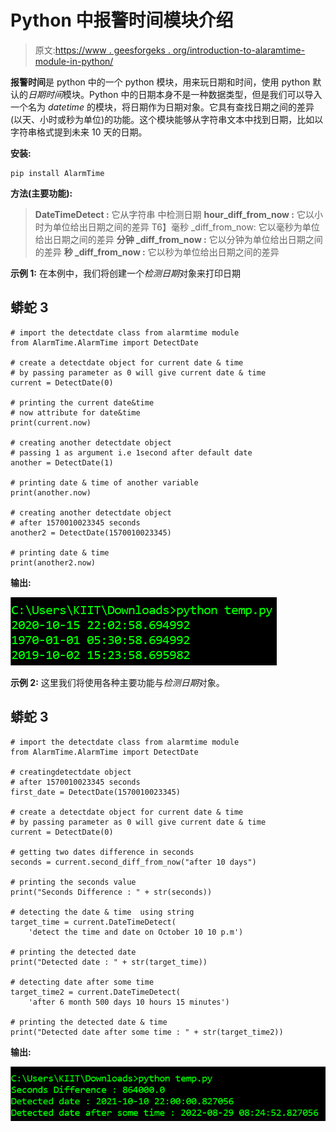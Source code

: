 # Python 中报警时间模块介绍

> 原文:[https://www . geesforgeks . org/introduction-to-alaramtime-module-in-python/](https://www.geeksforgeeks.org/introduction-to-alaramtime-module-in-python/)

**报警时间**是 python 中的一个 python 模块，用来玩日期和时间，使用 python 默认的*日期时间*模块。Python 中的日期本身不是一种数据类型，但是我们可以导入一个名为 *datetime* 的模块，将日期作为日期对象。它具有查找日期之间的差异(以天、小时或秒为单位)的功能。这个模块能够从字符串文本中找到日期，比如以字符串格式提到未来 10 天的日期。

**安装:**

```
pip install AlarmTime
```

**方法(主要功能):**

> **DateTimeDetect :** 它从字符串
> 中检测日期 **hour_diff_from_now :** 它以小时为单位给出日期之间的差异
> T6】毫秒 _diff_from_now: 它以毫秒为单位给出日期之间的差异
> **分钟 _diff_from_now :** 它以分钟为单位给出日期之间的差异
> **秒 _diff_from_now :** 它以秒为单位给出日期之间的差异

**示例 1:**
在本例中，我们将创建一个*检测日期*对象来打印日期

## 蟒蛇 3

```
# import the detectdate class from alarmtime module
from AlarmTime.AlarmTime import DetectDate

# create a detectdate object for current date & time
# by passing parameter as 0 will give current date & time
current = DetectDate(0)

# printing the current date&time
# now attribute for date&time
print(current.now)

# creating another detectdate object
# passing 1 as argument i.e 1second after default date
another = DetectDate(1)

# printing date & time of another variable
print(another.now)

# creating another detectdate object
# after 1570010023345 seconds
another2 = DetectDate(1570010023345)

# printing date & time
print(another2.now)
```

**输出:**

![](img/35d792497c4682cc379967804138ffe7.png)

**示例 2:**
这里我们将使用各种主要功能与*检测日期*对象。

## 蟒蛇 3

```
# import the detectdate class from alarmtime module
from AlarmTime.AlarmTime import DetectDate

# creatingdetectdate object
# after 1570010023345 seconds
first_date = DetectDate(1570010023345)

# create a detectdate object for current date & time
# by passing parameter as 0 will give current date & time
current = DetectDate(0)

# getting two dates difference in seconds
seconds = current.second_diff_from_now("after 10 days")

# printing the seconds value
print("Seconds Difference : " + str(seconds))

# detecting the date & time  using string
target_time = current.DateTimeDetect(
    'detect the time and date on October 10 10 p.m')

# printing the detected date
print("Detected date : " + str(target_time))

# detecting date after some time
target_time2 = current.DateTimeDetect(
    'after 6 month 500 days 10 hours 15 minutes')

# printing the detected date & time
print("Detected date after some time : " + str(target_time2))
```

**输出:**

![](img/9012b574336adabdf26a6e121f9b3a14.png)